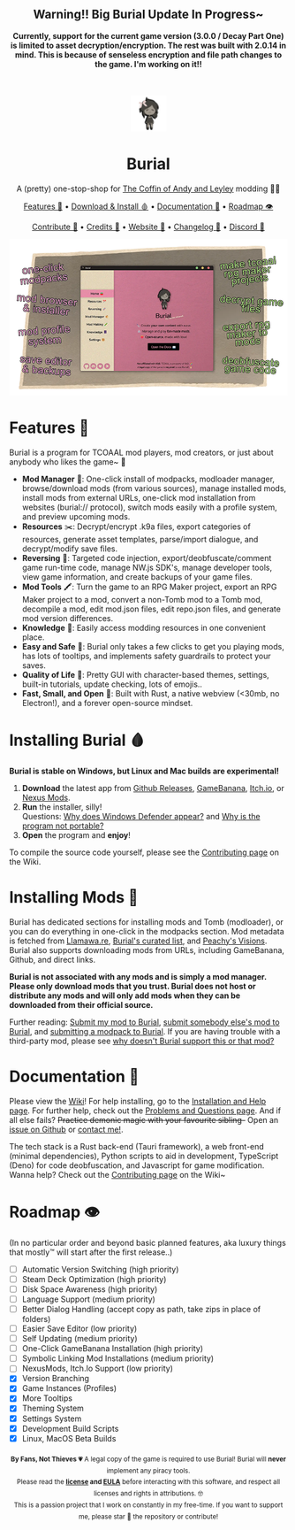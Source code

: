 <!-- Warning -->
<div align="center">
<h2>Warning!! Big Burial Update In Progress~</h2>
<p><b>Currently, support for the current game version (3.0.0 / Decay Part One) is limited to asset decryption/encryption. The rest was built with 2.0.14 in mind. This is because of senseless encryption and file path changes to the game. I'm working on it!!</b></p>
<br><br>
</div>

<!-- Header + Navigation -->
<div align="center">
    
<img src="https://github.com/kleineluka/burial/blob/main/preview/leyley.png" width="65" height="65">

# Burial 
A (pretty) one-stop-shop for [The Coffin of Andy and Leyley](https://store.steampowered.com/app/2378900/The_Coffin_of_Andy_and_Leyley/) modding 💚🩷
<br>

[Features 🐰](#features-) • [Download & Install 🩸](#installing-burial-) • [Documentation 🥩](#documentation-) • [Roadmap 👁️](#roadmap-%EF%B8%8F)

[Contribute 🥰](https://github.com/kleineluka/burial/wiki/Contributing) • [Credits 🎉](https://github.com/kleineluka/burial/blob/main/ATTRIBUTIONS.md) • [Website 🔪](https://www.luka.moe/burial) • [Changelog 🍅](https://github.com/kleineluka/burial/wiki/Changelog) • [Discord 🥰](https://www.discord.gg/WWxAjJMspk)

</div>

<!-- Preview -->

![](preview/banner.webp)


<!-- Features -->
# Features 🐰
Burial is a program for TCOAAL mod players, mod creators, or just about anybody who likes the game~ 🍅

- **Mod Manager** 🍱: One-click install of modpacks, modloader manager, browse/download mods (from various sources), manage installed mods, install mods from external URLs, one-click mod installation from websites (burial:// protocol), switch mods easily with a profile system, and preview upcoming mods.
- **Resources** ✂️: Decrypt/encrypt .k9a files, export categories of resources, generate asset templates, parse/import dialogue, and decrypt/modify save files.
- **Reversing** 🧬: Targeted code injection, export/deobfuscate/comment game run-time code, manage NW.js SDK's, manage developer tools, view game information, and create backups of your game files.
- **Mod Tools** 🖍️:  Turn the game to an RPG Maker project, export an RPG Maker project to a mod, convert a non-Tomb mod to a Tomb mod, decompile a mod, edit mod.json files, edit repo.json files, and generate mod version differences.
- **Knowledge** 📔: Easily access modding resources in one convenient place.
- **Easy and Safe** 🍵: Burial only takes a few clicks to get you playing mods, has lots of tooltips, and implements safety guardrails to protect your saves.
- **Quality of Life** 🌸: Pretty GUI with character-based themes, settings, built-in tutorials, update checking, lots of emojis..
- **Fast, Small, and Open** 🦄: Built with Rust, a native webview (<30mb, no Electron!), and a forever open-source mindset.

<!-- Install (Burial) -->
# Installing Burial 🩸
**Burial is stable on Windows, but Linux and Mac builds are experimental!**
1. **Download** the latest app from [Github Releases](https://github.com/kleineluka/burial/releases), [GameBanana](https://gamebanana.com/tools/18941), [Itch.io](https://kleineluka.itch.io/burial), or [Nexus Mods](https://www.nexusmods.com/thecoffinofandyandleyley/mods/14).
2. **Run** the installer, silly!
    <br>
    Questions: [Why does Windows Defender appear?](https://github.com/kleineluka/burial/wiki/Problems-and-Questions#question-why-does-windows-defender-or-whatever-antivirus-im-using-flag-burial) and [Why is the program not portable?](https://github.com/kleineluka/burial/wiki/Problems-and-Questions#question-why-isnt-burial-portable-ex-an-exe-w-no-installer)
3. **Open** the program and **enjoy**!

To compile the source code yourself, please see the [Contributing page](https://github.com/kleineluka/burial/wiki/Contributing) on the Wiki.

<!-- Install (Mods) -->
# Installing Mods 🔪

Burial has dedicated sections for installing mods and Tomb (modloader), or you can do everything in one-click in the modpacks section. Mod metadata is fetched from [Llamawa.re](https://llamawa.re/mods/), [Burial's curated list](https://github.com/kleineluka/burial/blob/main/api/foreign.json), and [Peachy's Visions](https://peachy.codeberg.page/visions). Burial also supports downloading mods from URLs, including GameBanana, Github, and direct links. 

**Burial is not associated with any mods and is simply a mod manager. Please only download mods that you trust. Burial does not host or distribute any mods and will only add mods when they can be downloaded from their official source.**

Further reading: [Submit my mod to Burial](https://github.com/kleineluka/burial/wiki/Adding-Mods-&-Packs#i-want-to-submit-a-mod-i-made), [submit somebody else's mod to Burial](https://github.com/kleineluka/burial/wiki/Adding-Mods-&-Packs#i-want-to-submit-somebody-elses-mod), and [submitting a modpack to Burial](https://github.com/kleineluka/burial/wiki/Adding-Mods-&-Packs#i-want-to-submit-a-modpack). If you are having trouble with a third-party mod, please see [why doesn't Burial support this or that mod?](https://github.com/kleineluka/burial/wiki/Problems-and-Questions#question-why-does-burial-not-support-this-or-that-mod)

<!-- Documentation -->
# Documentation 🥩
Please view the [Wiki](https://github.com/kleineluka/burial/wiki)! For help installing, go to the [Installation and Help page](https://github.com/kleineluka/burial/wiki/Installation-and-Help). For further help, check out the [Problems and Questions page](https://github.com/kleineluka/burial/wiki/Problems-and-Questions). And if all else fails? ~~Practice demonic magic with your favourite sibling-~~ Open an [issue on Github](https://github.com/kleineluka/burial/issues) or [contact me!](https://github.com/kleineluka).

The tech stack is a Rust back-end (Tauri framework), a web front-end (minimal dependencies), Python scripts to aid in development, TypeScript (Deno) for code deobfuscation, and Javascript for game modification. Wanna help? Check out the [Contributing page](https://github.com/kleineluka/burial/wiki/Contributing) on the Wiki~

<!-- Roadmap -->
# Roadmap 👁️
(In no particular order and beyond basic planned features, aka luxury things that mostly™ will start after the first release..)
- [ ] Automatic Version Switching (high priority)
- [ ] Steam Deck Optimization (high priority)
- [ ] Disk Space Awareness (high priority)
- [ ] Language Support (medium priority)
- [ ] Better Dialog Handling (accept copy as path, take zips in place of folders)
- [ ] Easier Save Editor (low priority)
- [ ] Self Updating (medium priority)
- [ ] One-Click GameBanana Installation (high priority)
- [ ] Symbolic Linking Mod Installations (medium priority)
- [ ] NexusMods, Itch.Io Support (low priority)
- [x] Version Branching
- [x] Game Instances (Profiles)
- [x] More Tooltips
- [x] Theming System
- [x] Settings System
- [x] Development Build Scripts
- [x] Linux, MacOS Beta Builds

<!-- Footer -->
<div align="center">

<sub>**By Fans, Not Thieves 💗** A legal copy of the game is required to use Burial! Burial will **never** implement any piracy tools. </sub>
<br>
<sub>Please read the **[license](https://github.com/kleineluka/burial/blob/main/LICENSE) and [EULA](https://github.com/kleineluka/burial/blob/main/EULA.md)** before interacting with this software, and respect all licenses and rights in attributions. 🤓</sub>
<br>
<sub>This is a passion project that I work on constantly in my free-time. If you want to support me, please star 🌠 the repository or contribute!</sub>

</div>
